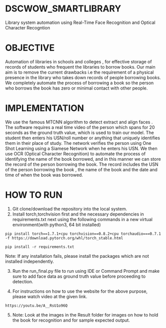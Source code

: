 # DSCWOW_SMARTLIBRARY
Library system automation using Real-Time Face Recognition and Optical Character Recogntion

# OBJECTIVE
Automation of  libraries in schools and colleges , for effective storage of records of students who frequent the libraries to borrow books.
Our main aim is to remove the current drawbacks i.e the requirement of a physical presence in the library who takes down records of people borrowing books.
We completely automate the process of borrowing a book so the person who borrows the book has zero or minimal contact with other people.

# IMPLEMENTATION
We use the famous MTCNN algorithm to detect extract and align faces .
The software requires a real time video of the person which spans for 20 seconds as the ground truth value, which is used to train our model.
The student then enters his USN/roll number or anything that uniquely identifies them in their place of study.
The network verifies the person using One Shot Learning using a Siamese Network  when he enters his USN.
We then use OCR (Optical Character Recognition) to automate the process of identifying the name of the book borrowed, 
and in this manner we can store the record of the person borrowing the book.
The record includes the USN of the person borrowing the book , the name of the book and the date and time of when the book was borrowed. 

# HOW TO RUN
1. Git clone/download the repository into the local system.
2. Install torch,torchvision first and the necessary dependencies in requirements.txt next 
using the following commands in a new virtual environment(with python3, 64 bit installed)
```
pip install torch==1.7.1+cpu torchvision==0.8.2+cpu torchaudio===0.7.1 -f https://download.pytorch.org/whl/torch_stable.html
```
```
pip install -r requirements.txt
```
Note: If any installation fails, please install the packages which are not installed independently.

3. Run the run_final.py file to run using IDE or Command Prompt and make sure to add face data as ground truth value before proceeding to detection.

4. For instructions on how to use the website for the above purpose, please watch video at the given link.
```
https://youtu.be/A__RsU1o96Q
```

5. Note: Look at the images in the Result folder for images on how to hold the book for recognition and for sample expected output.
